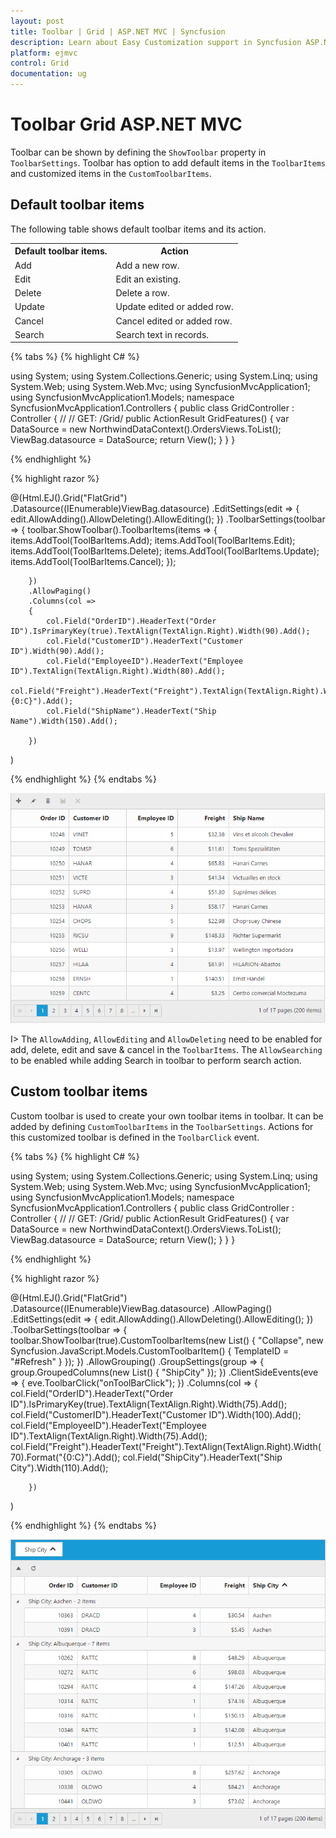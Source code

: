 ```yaml
---
layout: post
title: Toolbar | Grid | ASP.NET MVC | Syncfusion
description: Learn about Easy Customization support in Syncfusion ASP.NET MVC Grid Toolbar, its elements and more
platform: ejmvc
control: Grid
documentation: ug
---
```


# Toolbar Grid ASP.NET MVC

Toolbar can be shown by defining the `ShowToolbar` property in `ToolbarSettings`. Toolbar has option to add default items in the `ToolbarItems` and customized items in the `CustomToolbarItems`.

## Default toolbar items

The following table shows default toolbar items and its action. 

<table>
<tr>
<th>
Default toolbar items.</th><th>
Action</th></tr>
<tr>
<td>
Add</td><td>
Add a new row.</td></tr>
<tr>
<td>
Edit</td><td>
Edit an existing.</td></tr>
<tr>
<td>
Delete</td><td>
Delete a row.</td></tr>
<tr>
<td>
Update</td><td>
Update edited or added row.</td></tr>
<tr>
<td>
Cancel</td><td>
Cancel edited or added row.</td></tr>
<tr>
<td>
Search</td><td>
Search text in records.</td></tr>
</table>

{% tabs %}
{% highlight C# %}

using System;
using System.Collections.Generic;
using System.Linq;
using System.Web;
using System.Web.Mvc;
using SyncfusionMvcApplication1;
using SyncfusionMvcApplication1.Models;
namespace SyncfusionMvcApplication1.Controllers
{
    public class GridController : Controller
    {
        //
        // GET: /Grid/
        public ActionResult GridFeatures()
        {
            var DataSource = new NorthwindDataContext().OrdersViews.ToList();
            ViewBag.datasource = DataSource;
            return View();
        }
    }
}


{% endhighlight  %}

{% highlight razor %}

@(Html.EJ().Grid<object>("FlatGrid")
        .Datasource((IEnumerable<object>)ViewBag.datasource)
        .EditSettings(edit => { edit.AllowAdding().AllowDeleting().AllowEditing(); })
        .ToolbarSettings(toolbar =>
        {
            toolbar.ShowToolbar().ToolbarItems(items =>
            {
                items.AddTool(ToolBarItems.Add);
                items.AddTool(ToolBarItems.Edit);
                items.AddTool(ToolBarItems.Delete);
                items.AddTool(ToolBarItems.Update);
                items.AddTool(ToolBarItems.Cancel);
            });

        })
        .AllowPaging()
        .Columns(col =>
        {
            col.Field("OrderID").HeaderText("Order ID").IsPrimaryKey(true).TextAlign(TextAlign.Right).Width(90).Add();
            col.Field("CustomerID").HeaderText("Customer ID").Width(90).Add();
            col.Field("EmployeeID").HeaderText("Employee ID").TextAlign(TextAlign.Right).Width(80).Add();
            col.Field("Freight").HeaderText("Freight").TextAlign(TextAlign.Right).Width(80).Format("{0:C}").Add();
            col.Field("ShipName").HeaderText("Ship Name").Width(150).Add();

        })
 )

{% endhighlight %}
{% endtabs %}  

![ASP.NET MVC Grid Toolbar](Toolbar_images/Toolbar_img1.png)


I> The `AllowAdding`, `AllowEditing` and `AllowDeleting` need to be enabled for add, delete, edit and save & cancel in the `ToolbarItems`. The `AllowSearching` to be enabled while adding Search in toolbar to perform search action.


## Custom toolbar items

Custom toolbar is used to create your own toolbar items in toolbar. It can be added by defining `CustomToolbarItems` in the `ToolbarSettings`.  Actions for this customized toolbar is defined in the `ToolbarClick` event.

{% tabs %}
{% highlight C# %}

using System;
using System.Collections.Generic;
using System.Linq;
using System.Web;
using System.Web.Mvc;
using SyncfusionMvcApplication1;
using SyncfusionMvcApplication1.Models;
namespace SyncfusionMvcApplication1.Controllers
{
    public class GridController : Controller
    {
        //
        // GET: /Grid/
        public ActionResult GridFeatures()
        {
            var DataSource = new NorthwindDataContext().OrdersViews.ToList();
            ViewBag.datasource = DataSource;
            return View();
        }
    }
}


{% endhighlight  %}

{% highlight razor %}

@(Html.EJ().Grid<OrdersView>("FlatGrid")
        .Datasource((IEnumerable<object>)ViewBag.datasource)
        .AllowPaging()
        .EditSettings(edit => { edit.AllowAdding().AllowDeleting().AllowEditing(); })
        .ToolbarSettings(toolbar =>
            {
                toolbar.ShowToolbar(true).CustomToolbarItems(new List<object>() { "Collapse", new Syncfusion.JavaScript.Models.CustomToolbarItem() { TemplateID = "#Refresh" } });
            })
        .AllowGrouping()
        .GroupSettings(group => { group.GroupedColumns(new List<String>() { "ShipCity" }); })
        .ClientSideEvents(eve => { eve.ToolbarClick("onToolBarClick"); })
        .Columns(col =>
        {
            col.Field("OrderID").HeaderText("Order ID").IsPrimaryKey(true).TextAlign(TextAlign.Right).Width(75).Add();
            col.Field("CustomerID").HeaderText("Customer ID").Width(100).Add();
            col.Field("EmployeeID").HeaderText("Employee ID").TextAlign(TextAlign.Right).Width(75).Add();
            col.Field("Freight").HeaderText("Freight").TextAlign(TextAlign.Right).Width(70).Format("{0:C}").Add();
            col.Field("ShipCity").HeaderText("Ship City").Width(110).Add();

        })
)

<style type="text/css" class="cssStyles">
    .Collapse:before {
        content: "\e625";
    }

    .refresh:before {
        content: "\e677";
    }
</style>

<script id="Refresh" type="text/x-jsrender">
    <a class="e-toolbaricons e-icon refresh" />
</script>

<script type="text/javascript">
    function onToolBarClick(args) {
        var toolbar = $(args.target),
          grid = this;
        if (toolbar.hasClass("Collapse")) grid.collapseAll(); //collapse Grid using grid instance, `this` is grid instance
        else grid.refreshContent(); //refresh content using grid instance
    }
</script>
{% endhighlight %}
{% endtabs %}  

![ASP.NET MVC Grid Toolbar](Toolbar_images/Toolbar_img2.png)
